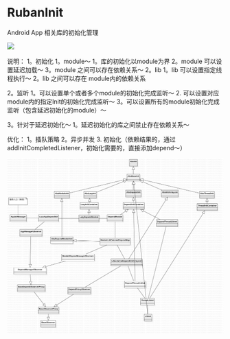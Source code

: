# RubanInit
Android App 相关库的初始化管理

[![](https://jitpack.io/v/owner-liu/RubanInit.svg)](https://jitpack.io/#owner-liu/RubanInit)


说明：
1。初始化
      1。module～
              1。库的初始化以module为界
              2。module 可以设置延迟加载～
              3。module 之间可以存在依赖关系～
      2。lib
              1。lib 可以设置指定线程执行～
              2。lib 之间可以存在 module内的依赖关系

 2。监听
      1。可以设置单个或者多个module的初始化完成监听～
      2. 可以设置对应module内的指定Init的初始化完成监听～
      3。可以设置所有的module初始化完成监听（包含延迟初始化的module）～

 3。针对于延迟初始化～
      1。延迟初始化的库之间禁止存在依赖关系～

 优化：
 1。插队策略
 2。异步并发
 3. 初始化（依赖结果的，通过addInitCompletedListener，初始化需要的，直接添加depend～）

![](https://github.com/owner-liu/pic/blob/master/ruban_uml.jpg)
